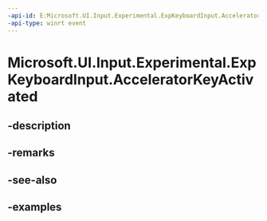 ```yaml
---
-api-id: E:Microsoft.UI.Input.Experimental.ExpKeyboardInput.AcceleratorKeyActivated
-api-type: winrt event
---
```


# Microsoft.UI.Input.Experimental.ExpKeyboardInput.AcceleratorKeyActivated

<!--
public event Windows.Foundation.TypedEventHandler<Microsoft.UI.Input.Experimental.ExpKeyboardInput,Windows.UI.Core.AcceleratorKeyEventArgs> AcceleratorKeyActivated;
-->


## -description

## -remarks

## -see-also

## -examples


